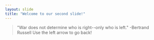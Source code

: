 ```yaml
---
layout: slide
title: "Welcome to our second slide!"
---
```

> "War does not determine who is right--only who is left." -Bertrand Russell
Use the left arrow to go back!
